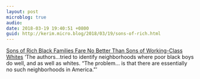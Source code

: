 ```yaml
---
layout: post
microblog: true
audio: 
date: 2018-03-19 19:40:51 +0800
guid: http://kerim.micro.blog/2018/03/19/sons-of-rich.html
---
```

[Sons of Rich Black Families Fare No Better Than Sons of Working-Class Whites](https://www.nytimes.com/interactive/2018/03/19/upshot/race-class-white-and-black-men.html) ‘The authors…tried to identify neighborhoods where poor black boys do well, and as well as whites. “The problem… is that there are essentially no such neighborhoods in America.”’
